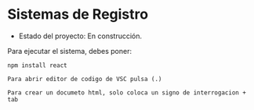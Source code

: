 <h1>Sistemas de Registro</h1>

- Estado del proyecto: En construcción.

Para ejecutar el sistema, debes poner:

```npm install react``` 

``Para abrir editor de codigo de VSC pulsa (.)``

```Para crear un documeto html, solo coloca un signo de interrogacion + tab```
